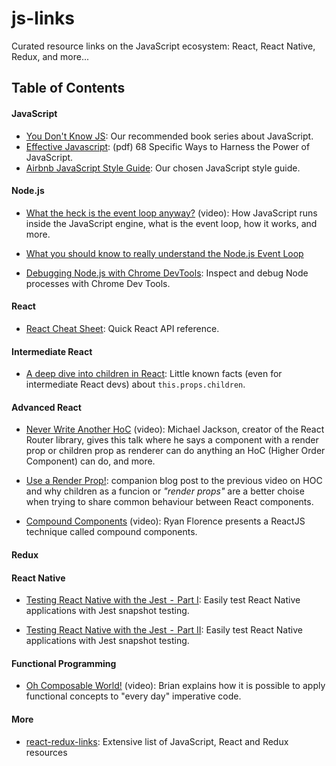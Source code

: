 # js-links
Curated resource links on the JavaScript ecosystem: React, React Native, Redux, and more...

## Table of Contents
#### JavaScript

- [You Don't Know JS](https://github.com/getify/You-Dont-Know-JS): Our recommended book series about JavaScript.
- [Effective Javascript](https://github.com/n0ruSh/the-art-of-reading/blob/master/javascript/Effective%20Javascript/Effective%20JavaScript-68%20Specific%20Ways%20to%20Harness%20the%20Power%20of%20JavaScript.pdf): (pdf) 68 Specific Ways to Harness the Power of JavaScript.
- [Airbnb JavaScript Style Guide](https://github.com/airbnb/javascript): Our chosen JavaScript style guide.

#### Node.js

- [What the heck is the event loop anyway?](https://www.youtube.com/watch?v=8aGhZQkoFbQ) (video): How JavaScript runs inside the JavaScript engine, what is the event loop, how it works, and more.

- [What you should know to really understand the Node.js Event Loop](https://medium.com/the-node-js-collection/what-you-should-know-to-really-understand-the-node-js-event-loop-and-its-metrics-c4907b19da4c)

- [Debugging Node.js with Chrome DevTools](https://medium.com/@paul_irish/debugging-node-js-nightlies-with-chrome-devtools-7c4a1b95ae27): Inspect and debug Node processes with Chrome Dev Tools.

#### React

- [React Cheat Sheet](http://reactcheatsheet.com): Quick React API reference.

#### Intermediate React

- [A deep dive into children in React](http://mxstbr.blog/2017/02/react-children-deepdive/): Little known facts (even for intermediate React devs) about `this.props.children`.

#### Advanced React

- [Never Write Another HoC](https://www.youtube.com/watch?v=BcVAq3YFiuc) (video): Michael Jackson, creator of the React Router library, gives this talk where he says a component with a render prop or children prop as renderer can do anything an HoC (Higher Order Component) can do, and more.

- [Use a Render Prop!](https://cdb.reacttraining.com/use-a-render-prop-50de598f11ce): companion blog post to the previous video on HOC and why children as a funcion or _"render props"_ are a better choise when trying to share common behaviour between React components.

- [Compound Components](https://www.youtube.com/watch?v=hEGg-3pIHlE) (video): Ryan Florence presents a ReactJS technique called compound components.

#### Redux

#### React Native

- [Testing React Native with the Jest  -  Part I](https://blog.callstack.io/unit-testing-react-native-with-the-new-jest-i-snapshots-come-into-play-68ba19b1b9fe): Easily test React Native applications with Jest snapshot testing.

- [Testing React Native with the Jest  -  Part II](https://blog.callstack.io/unit-testing-react-native-with-the-new-jest-ii-redux-snapshots-for-your-actions-and-reducers-8559f6f8050b): Easily test React Native applications with Jest snapshot testing.

#### Functional Programming

- [Oh Composable World!](https://www.youtube.com/watch?v=SfWR3dKnFIo) (video): Brian explains how it is possible to apply functional concepts to "every day" imperative code.

#### More

- [react-redux-links](https://github.com/markerikson/react-redux-links): Extensive list of JavaScript, React and Redux resources
